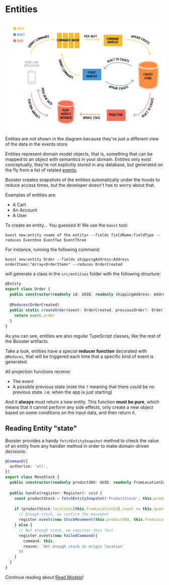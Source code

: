 # Entities

![Booster architecture](../img/booster-arch.png)

Entities are not shown in the diagram because they're just a different view of the data in the events store.

Entities represent domain model objects, that is, something that can be mapped to an object with semantics in your domain. Entities only exist conceptually, they're not explicitly stored in any database, but generated on the fly from a list of related [events](_04-events.md).

Booster creates snapshots of the entities automatically under the hoods to reduce access times, but the developer doesn't has to worry about that.

Examples of entities are:

- A Cart
- An Account
- A User

To create an entity... You guessed it! We use the `boost` tool:

```shell script
boost new:entity <name of the entity> --fields fieldName:fieldType --reduces EventOne EventTwo EventThree
```

For instance, running the following command:

```shell script
boost new:entity Order --fields shippingAddress:Address orderItems:"Array<OrderItem>" --reduces OrderCreated
```

will generate a class in the `src/entities` folder with the following structure:

```typescript
@Entity
export class Order {
  public constructor(readonly id: UUID, readonly shippingAddress: Address, readonly orderItems: Array<OrderItem>) {}

  @Reduces(OrderCreated)
  public static createOrder(event: OrderCreated, previousOrder?: Order): Order {
    return event.order
  }
}
```

As you can see, entities are also regular TypeScript classes, like the rest of the Booster artifacts.

Take a look, entities have a special **reducer function** decorated with `@Reduces`,
that will be triggered each time that a specific kind of event is generated.

All projection functions receive:

- The event
- A possible previous state (note the `?` meaning that there could be no previous state. i.e. when the app is just starting)

And it **always** must return a new entity. This function **must be pure**, which means that it cannot perform any side effects, only create a new object based on some conditions on the input data, and then return it.

## Reading Entity "state"

Booster provides a handy `fetchEntitySnapshot` method to check the value of an entity from any handler method in order to make domain-driven decisions:

```typescript
@Command({
  authorize: 'all',
})
export class MoveStock {
  public constructor(readonly productSKU: UUID, readonly fromLocationId: UUID, readonly toLocationId: UUID, readonly quantity: number) {}

  public handle(register: Register): void {
    const productStock = fetchEntitySnapshot('ProductStock', this.productSKU)

    if (productStock.locations[this.fromLocationId].count >= this.quantity) {
      // Enough stock, we confirm the movement
      register.events(new StockMovement(this.productSKU, this.fromLocationId, this.toLocationID, quantity))
    } else {
      // Not enough stock, we register this fact
      register.events(new FailedCommand({
        command: this,
        reason: `Not enough stock in origin location`
      ))
    }
  }
}
```

Continue reading about [Read Models](_06-read-models.md)!
